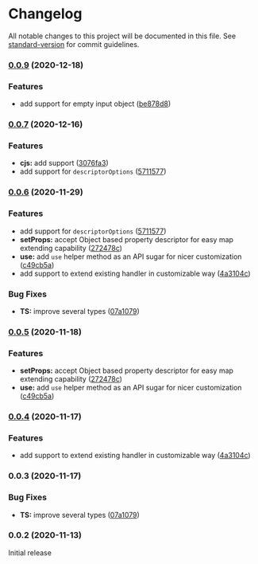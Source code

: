# Changelog

All notable changes to this project will be documented in this file. See [standard-version](https://github.com/conventional-changelog/standard-version) for commit guidelines.

### [0.0.9](https://github.com/wintercounter/transformed/compare/v0.0.7...v0.0.9) (2020-12-18)


### Features

* add support for empty input object ([be878d8](https://github.com/wintercounter/transformed/commit/be878d813fe374fd92ac6aae5b5bc55b97e502be))

### [0.0.7](https://github.com/wintercounter/transformed/compare/v0.0.5...v0.0.7) (2020-12-16)


### Features

* **cjs:** add support ([3076fa3](https://github.com/wintercounter/transformed/commit/3076fa3823f43b093564f06f324d5f34ada9b749))
* add support for `descriptorOptions` ([5711577](https://github.com/wintercounter/transformed/commit/5711577bbad6618d01b887deff110e2aee3ea05d))

### [0.0.6](https://github.com/wintercounter/transformed/compare/v0.0.2...v0.0.6) (2020-11-29)


### Features

* add support for `descriptorOptions` ([5711577](https://github.com/wintercounter/transformed/commit/5711577bbad6618d01b887deff110e2aee3ea05d))
* **setProps:** accept Object based property descriptor for easy map extending capability ([272478c](https://github.com/wintercounter/transformed/commit/272478c74ea32bfcc7e2c795014a40a2cdeef9fa))
* **use:** add `use` helper method as an API sugar for nicer customization ([c49cb5a](https://github.com/wintercounter/transformed/commit/c49cb5a80939ba443f1097f28f16ddc89a53d536))
* add support to extend existing handler in customizable way ([4a3104c](https://github.com/wintercounter/transformed/commit/4a3104cf52d40cf3baaac628206eca64990c79b5))


### Bug Fixes

* **TS:** improve several types ([07a1079](https://github.com/wintercounter/transformed/commit/07a1079f445a55280d0bf9aa8df10c56c0e52b37))

### [0.0.5](https://github.com/wintercounter/transformed/compare/v0.0.4...v0.0.5) (2020-11-18)


### Features

* **setProps:** accept Object based property descriptor for easy map extending capability ([272478c](https://github.com/wintercounter/transformed/commit/272478c74ea32bfcc7e2c795014a40a2cdeef9fa))
* **use:** add `use` helper method as an API sugar for nicer customization ([c49cb5a](https://github.com/wintercounter/transformed/commit/c49cb5a80939ba443f1097f28f16ddc89a53d536))

### [0.0.4](https://github.com/wintercounter/transformed/compare/v0.0.3...v0.0.4) (2020-11-17)


### Features

* add support to extend existing handler in customizable way ([4a3104c](https://github.com/wintercounter/transformed/commit/4a3104cf52d40cf3baaac628206eca64990c79b5))

### 0.0.3 (2020-11-17)

### Bug Fixes

-   **TS:** improve several types ([07a1079](https://github.com/wintercounter/transformed/commit/07a1079f445a55280d0bf9aa8df10c56c0e52b37))

### 0.0.2 (2020-11-13)

Initial release
